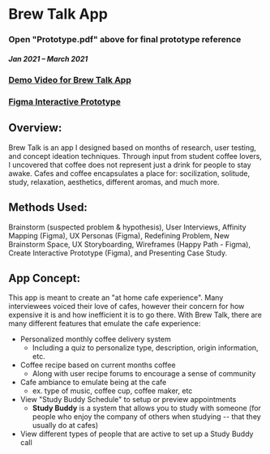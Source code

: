 # Brew Talk App

### Open "Prototype.pdf" above for final prototype reference

##### Jan 2021 – March 2021
### [Demo Video for Brew Talk App](https://youtu.be/GERbIM2EmcI)
### [Figma Interactive Prototype](https://www.figma.com/proto/gRiPF03ARlkLfctdFNIsH7/DMAD-500-Prototype---Tiffany-Streitenberger?page-id=0%3A1&node-id=21%3A12&viewport=241%2C48%2C0.14&scaling=scale-down&starting-point-node-id=201%3A44)

## Overview: 
Brew Talk is an app I designed based on months of research, user testing, and concept ideation techniques. Through input from student coffee lovers, I uncovered that coffee does not represent just a drink for people to stay awake. Cafes and coffee encapsulates a place for: socilization, solitude, study, relaxation, aesthetics, different aromas, and much more.

## Methods Used: 
Brainstorm (suspected problem & hypothesis), User Interviews, Affinity Mapping (Figma), UX Personas (Figma), Redefining Problem, New Brainstorm Space, UX Storyboarding, Wireframes (Happy Path - Figma), Create Interactive Prototype (Figma), and Presenting Case Study.

## App Concept:
This app is meant to create an "at home cafe experience". Many interviewees voiced their love of cafes, however their concern for how expensive it is and how inefficient it is to go there. With Brew Talk, there are many different features that emulate the cafe experience:

- Personalized monthly coffee delivery system 
  - Including a quiz to personalize type, description, origin information, etc.
- Coffee recipe based on current months coffee 
  - Along with user recipe forums to encourage a sense of community
- Cafe ambiance to emulate being at the cafe 
  - ex. type of music, coffee cup, coffee maker, etc
- View "Study Buddy Schedule" to setup or preview appointments
  - **Study Buddy** is a system that allows you to study with someone (for people who enjoy the company of others when studying -- that they usually do at cafes)
- View different types of people that are active to set up a Study Buddy call
